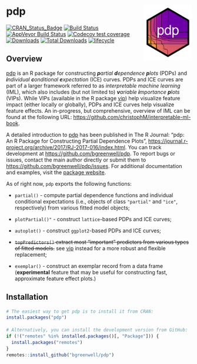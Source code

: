 pdp <img src="man/figures/pdp-logo.png" align="right" width="130" height="150" />
=================================================================================

[![CRAN\_Status\_Badge](http://www.r-pkg.org/badges/version/pdp)](https://cran.r-project.org/package=pdp)
[![Build
Status](https://travis-ci.org/bgreenwell/pdp.svg?branch=master)](https://travis-ci.org/bgreenwell/pdp)
[![AppVeyor Build
Status](https://ci.appveyor.com/api/projects/status/github/bgreenwell/pdp?branch=master&svg=true)](https://ci.appveyor.com/project/bgreenwell/pdp)
[![Codecov test
coverage](https://codecov.io/gh/bgreenwell/pdp/branch/master/graph/badge.svg)](https://codecov.io/gh/bgreenwell/pdp?branch=master)
[![Downloads](http://cranlogs.r-pkg.org/badges/pdp)](http://cranlogs.r-pkg.org/badges/pdp)
[![Total
Downloads](http://cranlogs.r-pkg.org/badges/grand-total/pdp)](http://cranlogs.r-pkg.org/badges/grand-total/pdp)
[![lifecycle](https://img.shields.io/badge/lifecycle-maturing-brightgreen.svg)](https://www.tidyverse.org/lifecycle/#stable)

Overview
--------

[pdp](https://cran.r-project.org/package=pdp) is an R package for
constructing ***p**artial **d**ependence **p**lots* (PDPs) and
***i**ndividual **c**onditional **e**xpectation* (ICE) curves. PDPs and
ICE curves are part of a larger framework referred to as *interpretable
machine learning* (IML), which also includes (but not limited to)
***v**ariable **i**mportance **p**lots* (VIPs). While VIPs (available in
the R package [vip](https://koalaverse.github.io/vip/index.html)) help
visualize feature impact (either locally or globally), PDPs and ICE
curves help visualize feature effects. An in-progress, but
comprehensive, overview of IML can be found at the following URL:
<a href="https://github.com/christophM/interpretable-ml-book" class="uri">https://github.com/christophM/interpretable-ml-book</a>.

A detailed introduction to [pdp](https://cran.r-project.org/package=pdp)
has been published in The R Journal: “pdp: An R Package for Constructing
Partial Dependence Plots”,
<a href="https://journal.r-project.org/archive/2017/RJ-2017-016/index.html" class="uri">https://journal.r-project.org/archive/2017/RJ-2017-016/index.html</a>.
You can track development at
<a href="https://github.com/bgreenwell/pdp" class="uri">https://github.com/bgreenwell/pdp</a>.
To report bugs or issues, contact the main author directly or submit
them to
<a href="https://github.com/bgreenwell/pdp/issues" class="uri">https://github.com/bgreenwell/pdp/issues</a>.
For additional documentation and examples, visit the [package
website](https://bgreenwell.github.io/pdp/index.html).

As of right now, `pdp` exports the following functions:

-   `partial()` - compute partial dependence functions and individual
    conditional expectations (i.e., objects of class `"partial"` and
    `"ice"`, respectively) from various fitted model objects;

-   `plotPartial()"` - construct `lattice`-based PDPs and ICE curves;

-   `autoplot()` - construct `ggplot2`-based PDPs and ICE curves;

-   ~~`topPredictors()` extract most “important” predictors from various
    types of fitted models.~~ see
    [vip](https://koalaverse.github.io/vip/index.html) instead for a
    more robust and flexible replacement;

-   `exemplar()` - construct an exemplar record from a data frame
    (**experimental** feature that may be useful for constructing fast,
    approximate feature effect plots.)

Installation
------------

``` r
# The easiest way to get pdp is to install it from CRAN:
install.packages("pdp")

# Alternatively, you can install the development version from GitHub:
if (!("remotes" %in% installed.packages()[, "Package"])) {
  install.packages("remotes")
}
remotes::install_github("bgreenwell/pdp")
```
